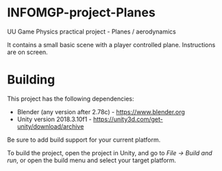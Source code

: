 # INFOMGP-project-Planes
UU Game Physics practical project - Planes / aerodynamics

It contains a small basic scene with a player controlled plane. Instructions are on screen.

# Building

This project has the following dependencies:
* Blender (any version after 2.78c) - https://www.blender.org
* Unity version 2018.3.10f1 - https://unity3d.com/get-unity/download/archive

Be sure to add build support for your current platform.

To build the project, open the project in Unity, and go to *File -> Build and run*, or open the build menu and select your target platform.
